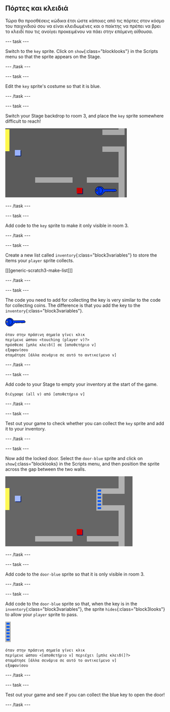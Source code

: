 ## Πόρτες και κλειδιά

Τώρα θα προσθέσεις κώδικα έτσι ώστε κάποιες από τις πόρτες στον κόσμο του παιχνιδιού σου να είναι κλειδωμένες και ο παίκτης να πρέπει να βρει το κλειδί που τις ανοίγει προκειμένου να πάει στην επόμενη αίθουσα.

\--- task \---

Switch to the `key` sprite. Click on `show`{:class="blocklooks"} in the Scripts menu so that the sprite appears on the Stage.

\--- /task \---

\--- task \---

Edit the `key` sprite's costume so that it is blue.

\--- /task \---

\--- task \---

Switch your Stage backdrop to room 3, and place the `key` sprite somewhere difficult to reach!

![screenshot](images/world-key.png)

\--- /task \---

\--- task \---

Add code to the `key` sprite to make it only visible in room 3.

\--- /task \---

\--- task \---

Create a new list called `inventory`{:class="block3variables"} to store the items your `player` sprite collects.

[[[generic-scratch3-make-list]]]

\--- /task \---

\--- task \---

The code you need to add for collecting the key is very similar to the code for collecting coins. The difference is that you add the key to the `inventory`{:class="block3variables"}.

![key](images/key.png)

```blocks3
όταν στην πράσινη σημαία γίνει κλικ
περίμενε ώσπου <touching (player v)?>
πρόσθεσε [μπλε κλειδί] σε [αποθετήριο v]
εξαφανίσου
σταμάτησε [άλλα σενάρια σε αυτό το αντικείμενο v]
```

\--- /task \---

\--- task \---

Add code to your Stage to empty your inventory at the start of the game.

```blocks3
διέγραψε (all v) από [αποθετήριο v]
```

\--- /task \---

\--- task \---

Test out your game to check whether you can collect the `key` sprite and add it to your inventory.

\--- /task \---

\--- task \---

Now add the locked door. Select the `door-blue` sprite and click on `show`{:class="blocklooks} in the Scripts menu, and then position the sprite across the gap between the two walls.

![screenshot](images/world-door.png)

\--- /task \---

\--- task \---

Add code to the `door-blue` sprite so that it is only visible in room 3.

\--- /task \---

\--- task \---

Add code to the `door-blue` sprite so that, when the key is in the `inventory`{:class="block3variables"}, the sprite `hides`{:class="block3looks"} to allow your `player` sprite to pass.

![door](images/door.png)

```blocks3
όταν στην πράσινη σημαία γίνει κλικ
περίμενε ώσπου <[αποθετήριο v] περιέχει [μπλε κλειδί]?>
σταμάτησε [άλλα σενάρια σε αυτό το αντικείμενο v]
εξαφανίσου
```

\--- /task \---

\--- task \---

Test out your game and see if you can collect the blue key to open the door!

\--- /task \---